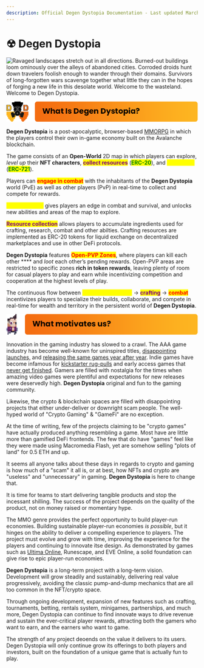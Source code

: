 ```yaml
---
description: Official Degen Dystopia Documentation - Last updated March 15, 2022
---
```


# ☢ Degen Dystopia

![     Ravaged landscapes stretch out in all directions. Burned-out buildings loom ominously over the alleys of abandoned cities. Corroded droids hunt down travelers foolish enough to wander through their domains. Survivors of long-forgotten wars scavenge together what little they can in the hopes of forging a new life in this desolate world.
Welcome to the wasteland.
Welcome to Degen Dystopia. ](<.gitbook/assets/3 (3).png>)

![](<.gitbook/assets/1 (1).png>)

**Degen Dystopia** is a post-apocalyptic, browser-based [MMORPG](https://en.wikipedia.org/wiki/Massively\_multiplayer\_online\_role-playing\_game) in which the players control their own in-game economy built on the Avalanche blockchain.

The game consists of an **Open-World** 2D map in which players can explore, _level up_ their **NFT characters**, <mark style="color:purple;">**collect resources**</mark> (<mark style="color:green;">**ERC-20**</mark>), and <mark style="color:yellow;">**craft items**</mark> (<mark style="color:green;">**ERC-721**</mark>).

Players can <mark style="color:red;">**engage in combat**</mark> with the inhabitants of the **Degen Dystopia** world (PvE) as well as other players (PvP) in real-time to collect and compete for rewards.&#x20;

<mark style="color:yellow;">**Craftable gear**</mark> gives players an edge in combat and survival, and unlocks new abilities and areas of the map to explore.

<mark style="color:purple;">**Resource collection**</mark> allows players to accumulate ingredients used for crafting, research, combat and other abilties. Crafting resources are implemented as ERC-20 tokens for liquid exchange on decentralized marketplaces and use in other DeFi protocols.&#x20;

**Degen Dystopia** features <mark style="color:red;">**Open-PVP Zones**</mark>, where players can kill each other **** and _loot_ each other’s pending rewards. Open-PVP areas are restricted to specific zones **rich in token rewards**, leaving plenty of room for casual players to play and earn while incentivizing competition and cooperation at the highest levels of play.

The continuous flow between <mark style="color:yellow;">**resource collection**</mark> -> <mark style="color:purple;">**crafting**</mark> -> <mark style="color:red;">**combat**</mark> incentivizes players to specialize their builds, collaborate, and compete in real-time for wealth and territory in the persistent world of **Degen Dystopia**.



![](.gitbook/assets/2.png)

&#x20;         Innovation in the gaming industry has slowed to a crawl. The AAA game industry has become well-known for uninspired titles, [disappointing launches,](https://www.theguardian.com/games/2020/dec/18/cyberpunk-2077-how-2020s-biggest-video-game-launch-turned-into-a-shambles) and [releasing the same games year after year](http://www.original-gamer.com/index.php?action=article\&id=3147). Indie games have become infamous for [kickstarter rug-pulls](https://www.youtube.com/watch?v=wqM6zAGZ4dw) and early access games that [never get finished](https://www.theguardian.com/games/2019/jan/28/steam-early-access-first-wave-games-kenshi-valve). Gamers are filled with nostalgia for the times when amazing video games were plentiful and expectations for new releases were deservedly high. **Degen Dystopia** original and fun to the gaming community.

Likewise, the crypto & blockchain spaces are filled with disappointing projects that either under-deliver or downright scam people. The well-hyped world of "Crypto Gaming" & "GameFi" are no exception.&#x20;

At the time of writing, few of the projects claiming to be "crypto games" have actually produced anything resembling a game. Most have are little more than gamified DeFi frontends. The few that do have "games" feel like they were made using Macromedia Flash, yet are somehow selling "plots of land" for 0.5 ETH and up.&#x20;

It seems all anyone talks about these days in regards to crypto and gaming is how much of a "scam" it all is, or at best, how NFTs and crypto are "useless" and "unnecessary" in gaming. **Degen Dystopia** is here to change that.

It is time for teams to start delivering tangible products and stop the incessant shilling. The success of the project depends on the quality of the product, not on money raised or momentary hype.

The MMO genre provides the perfect opportunity to build player-run economies. Building sustainable player-run economies _is possible_, but it hinges on the ability to deliver a compelling experience to players. The project must evolve and grow with time, improving the experience for the players and continuing to innovate itse design. As demonstrated by games such as [Ultima Online](https://mobiledevmemo.com/wp-content/uploads/2021/09/The-In-game-Economics-of-Ultima-Online.pdf), Runescape, and EVE Online, a solid foundation can give rise to epic player-run economies.&#x20;

**Degen Dystopia** is a long-term project with a long-term vision. Development will grow steadily and sustainably, delivering real value progressively, avoiding the classic pump-and-dump mechanics that are all too common in the NFT/crypto space.

Through ongoing development, expansion of new features such as crafting, tournaments, betting, rentals system, minigames, partnerships, and much more, Degen Dystopia can continue to find innovate ways to drive revenue and sustain the ever-critical player rewards, attracting both the gamers who want to earn, and the earners who want to game.

The strength of any project deoends on the value it delivers to its users. Degen Dystopia will only continue grow its offerings to both players and investors, built on the foundation of a unique game that is actually fun to play.
